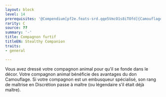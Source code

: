 ```yaml
---
layout: block
level: 14
prerequisites: '@Compendium[pf2e.feats-srd.qqe5VmcO1s8iTOfd]{Camouflage}'
rarity: C
source: ??
summary: '-'
title: Compagnon furtif
titleEN: Stealthy Companion
traits:
- general

---
```


<p>Vous avez dressé votre compagnon animal pour qu’il se fonde dans le décor. Votre compagnon animal bénéficie des avantages du don Camouflage. Si votre compagnon est un embusqueur spécialisé, son rang de maîtrise en Discrétion passe à maître (ou légendaire s’il était déjà maître).</p>